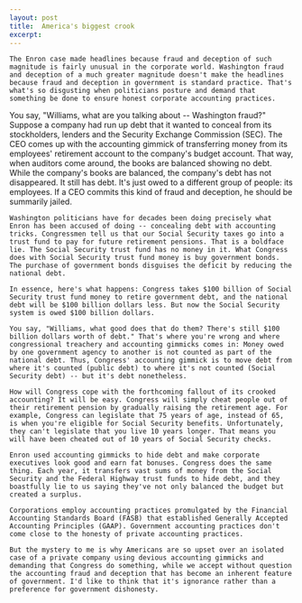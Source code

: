```yaml
---
layout: post
title:  America's biggest crook
excerpt:
---
```




            

    

            

	The Enron case made headlines because fraud and deception of such magnitude is fairly unusual in the corporate world. Washington fraud and deception of a much greater magnitude doesn't make the headlines because fraud and deception in government is standard practice. That's what's so disgusting when politicians posture and demand that something be done to ensure honest corporate accounting practices.
	
You say, "Williams, what are you talking about -- Washington fraud?" Suppose a company had run up debt that it wanted to conceal from its stockholders, lenders and the Security Exchange Commission (SEC). The CEO comes up with the accounting gimmick of transferring money from its employees' retirement account to the company's budget account. That way, when auditors come around, the books are balanced showing no debt. While the company's books are balanced, the company's debt has not disappeared. It still has debt. It's just owed to a different group of people: its employees. If a CEO commits this kind of fraud and deception, he should be summarily jailed.

	Washington politicians have for decades been doing precisely what Enron has been accused of doing -- concealing debt with accounting tricks. Congressmen tell us that our Social Security taxes go into a trust fund to pay for future retirement pensions. That is a boldface lie. The Social Security trust fund has no money in it. What Congress does with Social Security trust fund money is buy government bonds. The purchase of government bonds disguises the deficit by reducing the national debt. 

	In essence, here's what happens: Congress takes $100 billion of Social Security trust fund money to retire government debt, and the national debt will be $100 billion dollars less. But now the Social Security system is owed $100 billion dollars. 

	You say, "Williams, what good does that do them? There's still $100 billion dollars worth of debt." That's where you're wrong and where congressional treachery and accounting gimmicks comes in: Money owed by one government agency to another is not counted as part of the national debt. Thus, Congress' accounting gimmick is to move debt from where it's counted (public debt) to where it's not counted (Social Security debt) -- but it's debt nonetheless.

	How will Congress cope with the forthcoming fallout of its crooked accounting? It will be easy. Congress will simply cheat people out of their retirement pension by gradually raising the retirement age. For example, Congress can legislate that 75 years of age, instead of 65, is when you're eligible for Social Security benefits. Unfortunately, they can't legislate that you live 10 years longer. That means you will have been cheated out of 10 years of Social Security checks.

	Enron used accounting gimmicks to hide debt and make corporate executives look good and earn fat bonuses. Congress does the same thing. Each year, it transfers vast sums of money from the Social Security and the Federal Highway trust funds to hide debt, and they boastfully lie to us saying they've not only balanced the budget but created a surplus.

	Corporations employ accounting practices promulgated by the Financial Accounting Standards Board (FASB) that established Generally Accepted Accounting Principles (GAAP). Government accounting practices don't come close to the honesty of private accounting practices. 

	But the mystery to me is why Americans are so upset over an isolated case of a private company using devious accounting gimmicks and demanding that Congress do something, while we accept without question the accounting fraud and deception that has become an inherent feature of government. I'd like to think that it's ignorance rather than a preference for government dishonesty. 

        
